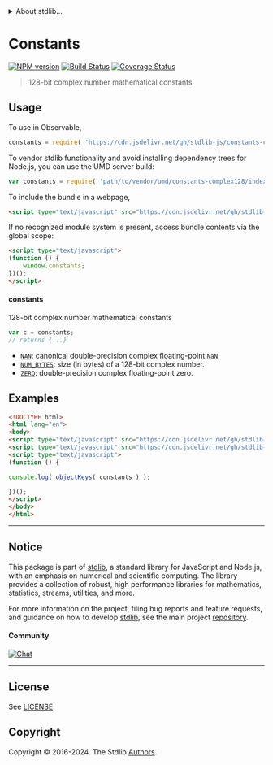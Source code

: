 <!--

@license Apache-2.0

Copyright (c) 2021 The Stdlib Authors.

Licensed under the Apache License, Version 2.0 (the "License");
you may not use this file except in compliance with the License.
You may obtain a copy of the License at

   http://www.apache.org/licenses/LICENSE-2.0

Unless required by applicable law or agreed to in writing, software
distributed under the License is distributed on an "AS IS" BASIS,
WITHOUT WARRANTIES OR CONDITIONS OF ANY KIND, either express or implied.
See the License for the specific language governing permissions and
limitations under the License.

-->


<details>
  <summary>
    About stdlib...
  </summary>
  <p>We believe in a future in which the web is a preferred environment for numerical computation. To help realize this future, we've built stdlib. stdlib is a standard library, with an emphasis on numerical and scientific computation, written in JavaScript (and C) for execution in browsers and in Node.js.</p>
  <p>The library is fully decomposable, being architected in such a way that you can swap out and mix and match APIs and functionality to cater to your exact preferences and use cases.</p>
  <p>When you use stdlib, you can be absolutely certain that you are using the most thorough, rigorous, well-written, studied, documented, tested, measured, and high-quality code out there.</p>
  <p>To join us in bringing numerical computing to the web, get started by checking us out on <a href="https://github.com/stdlib-js/stdlib">GitHub</a>, and please consider <a href="https://opencollective.com/stdlib">financially supporting stdlib</a>. We greatly appreciate your continued support!</p>
</details>

# Constants

[![NPM version][npm-image]][npm-url] [![Build Status][test-image]][test-url] [![Coverage Status][coverage-image]][coverage-url] <!-- [![dependencies][dependencies-image]][dependencies-url] -->

> 128-bit complex number mathematical constants



<section class="usage">

## Usage

To use in Observable,

```javascript
constants = require( 'https://cdn.jsdelivr.net/gh/stdlib-js/constants-complex128@v0.2.1-umd/browser.js' )
```

To vendor stdlib functionality and avoid installing dependency trees for Node.js, you can use the UMD server build:

```javascript
var constants = require( 'path/to/vendor/umd/constants-complex128/index.js' )
```

To include the bundle in a webpage,

```html
<script type="text/javascript" src="https://cdn.jsdelivr.net/gh/stdlib-js/constants-complex128@v0.2.1-umd/browser.js"></script>
```

If no recognized module system is present, access bundle contents via the global scope:

```html
<script type="text/javascript">
(function () {
    window.constants;
})();
</script>
```

#### constants

128-bit complex number mathematical constants

```javascript
var c = constants;
// returns {...}
```

<!-- <toc pattern="*" > -->

<div class="namespace-toc">

-   <span class="signature">[`NAN`][@stdlib/constants/complex128/nan]</span><span class="delimiter">: </span><span class="description">canonical double-precision complex floating-point `NaN`.</span>
-   <span class="signature">[`NUM_BYTES`][@stdlib/constants/complex128/num-bytes]</span><span class="delimiter">: </span><span class="description">size (in bytes) of a 128-bit complex number.</span>
-   <span class="signature">[`ZERO`][@stdlib/constants/complex128/zero]</span><span class="delimiter">: </span><span class="description">double-precision complex floating-point zero.</span>

</div>

<!-- </toc> -->

</section>

<!-- /.usage -->

<section class="examples">

## Examples

<!-- TODO: better examples -->

<!-- eslint no-undef: "error" -->

```html
<!DOCTYPE html>
<html lang="en">
<body>
<script type="text/javascript" src="https://cdn.jsdelivr.net/gh/stdlib-js/utils-keys@umd/browser.js"></script>
<script type="text/javascript" src="https://cdn.jsdelivr.net/gh/stdlib-js/constants-complex128@v0.2.1-umd/browser.js"></script>
<script type="text/javascript">
(function () {

console.log( objectKeys( constants ) );

})();
</script>
</body>
</html>
```

</section>

<!-- /.examples -->

<!-- Section for related `stdlib` packages. Do not manually edit this section, as it is automatically populated. -->

<section class="related">

</section>

<!-- /.related -->

<!-- Section for all links. Make sure to keep an empty line after the `section` element and another before the `/section` close. -->


<section class="main-repo" >

* * *

## Notice

This package is part of [stdlib][stdlib], a standard library for JavaScript and Node.js, with an emphasis on numerical and scientific computing. The library provides a collection of robust, high performance libraries for mathematics, statistics, streams, utilities, and more.

For more information on the project, filing bug reports and feature requests, and guidance on how to develop [stdlib][stdlib], see the main project [repository][stdlib].

#### Community

[![Chat][chat-image]][chat-url]

---

## License

See [LICENSE][stdlib-license].


## Copyright

Copyright &copy; 2016-2024. The Stdlib [Authors][stdlib-authors].

</section>

<!-- /.stdlib -->

<!-- Section for all links. Make sure to keep an empty line after the `section` element and another before the `/section` close. -->

<section class="links">

[npm-image]: http://img.shields.io/npm/v/@stdlib/constants-complex128.svg
[npm-url]: https://npmjs.org/package/@stdlib/constants-complex128

[test-image]: https://github.com/stdlib-js/constants-complex128/actions/workflows/test.yml/badge.svg?branch=v0.2.1
[test-url]: https://github.com/stdlib-js/constants-complex128/actions/workflows/test.yml?query=branch:v0.2.1

[coverage-image]: https://img.shields.io/codecov/c/github/stdlib-js/constants-complex128/main.svg
[coverage-url]: https://codecov.io/github/stdlib-js/constants-complex128?branch=main

<!--

[dependencies-image]: https://img.shields.io/david/stdlib-js/constants-complex128.svg
[dependencies-url]: https://david-dm.org/stdlib-js/constants-complex128/main

-->

[chat-image]: https://img.shields.io/gitter/room/stdlib-js/stdlib.svg
[chat-url]: https://app.gitter.im/#/room/#stdlib-js_stdlib:gitter.im

[stdlib]: https://github.com/stdlib-js/stdlib

[stdlib-authors]: https://github.com/stdlib-js/stdlib/graphs/contributors

[umd]: https://github.com/umdjs/umd
[es-module]: https://developer.mozilla.org/en-US/docs/Web/JavaScript/Guide/Modules

[deno-url]: https://github.com/stdlib-js/constants-complex128/tree/deno
[deno-readme]: https://github.com/stdlib-js/constants-complex128/blob/deno/README.md
[umd-url]: https://github.com/stdlib-js/constants-complex128/tree/umd
[umd-readme]: https://github.com/stdlib-js/constants-complex128/blob/umd/README.md
[esm-url]: https://github.com/stdlib-js/constants-complex128/tree/esm
[esm-readme]: https://github.com/stdlib-js/constants-complex128/blob/esm/README.md
[branches-url]: https://github.com/stdlib-js/constants-complex128/blob/main/branches.md

[stdlib-license]: https://raw.githubusercontent.com/stdlib-js/constants-complex128/main/LICENSE

<!-- <toc-links> -->

[@stdlib/constants/complex128/nan]: https://github.com/stdlib-js/constants-complex128-nan/tree/umd

[@stdlib/constants/complex128/num-bytes]: https://github.com/stdlib-js/constants-complex128-num-bytes/tree/umd

[@stdlib/constants/complex128/zero]: https://github.com/stdlib-js/constants-complex128-zero/tree/umd

<!-- </toc-links> -->

</section>

<!-- /.links -->
